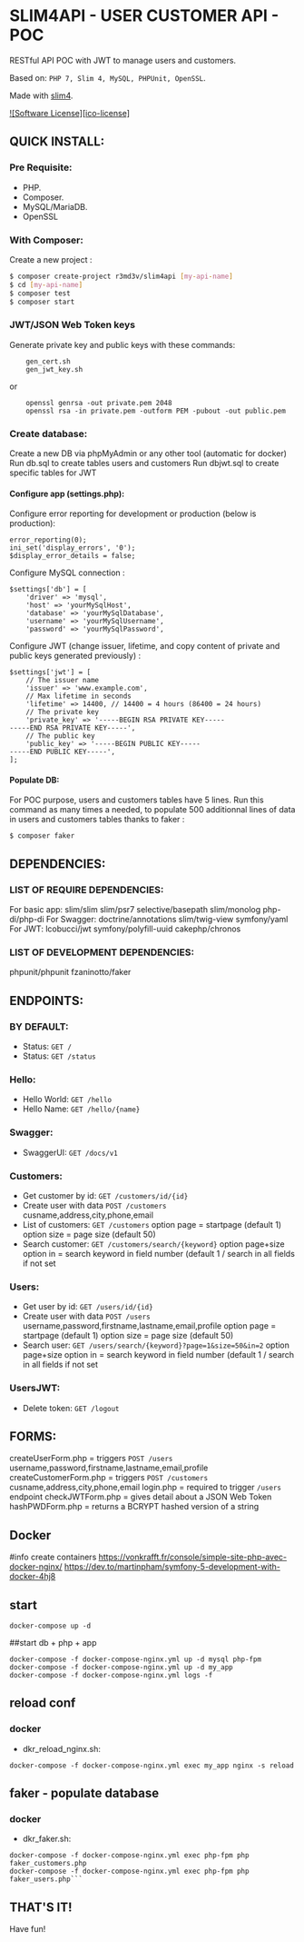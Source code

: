 # SLIM4API - USER CUSTOMER API - POC

RESTful API POC with JWT to manage users and customers.

Based on: `PHP 7, Slim 4, MySQL, PHPUnit, OpenSSL`.

Made with [slim4](https://github.com/slimphp/Slim).

[![Software License][ico-license]](LICENSE.md)

## QUICK INSTALL:

### Pre Requisite:

- PHP.
- Composer.
- MySQL/MariaDB.
- OpenSSL


### With Composer:

Create a new project :
```bash
$ composer create-project r3md3v/slim4api [my-api-name]
$ cd [my-api-name]
$ composer test
$ composer start
```


### JWT/JSON Web Token keys

Generate private key and public keys with these commands:
```
    gen_cert.sh
    gen_jwt_key.sh
```
or
```
	openssl genrsa -out private.pem 2048
	openssl rsa -in private.pem -outform PEM -pubout -out public.pem
```

### Create database:

Create a new DB via phpMyAdmin or any other tool (automatic for docker)
Run db.sql to create tables users and customers
Run dbjwt.sql to create specific tables for JWT


#### Configure app (settings.php):

Configure error reporting for development or production (below is production):
```
error_reporting(0);
ini_set('display_errors', '0');
$display_error_details = false;
```

Configure MySQL connection :
```
$settings['db'] = [
	'driver' => 'mysql',
	'host' => 'yourMySqlHost',
	'database' => 'yourMySqlDatabase',
	'username' => 'yourMySqlUsername',
	'password' => 'yourMySqlPassword',
```

Configure JWT  (change issuer, lifetime, and copy content of private and public keys generated previously) :
```
$settings['jwt'] = [
    // The issuer name
    'issuer' => 'www.example.com',
    // Max lifetime in seconds
    'lifetime' => 14400, // 14400 = 4 hours (86400 = 24 hours)
    // The private key
    'private_key' => '-----BEGIN RSA PRIVATE KEY-----
-----END RSA PRIVATE KEY-----',
    // The public key
    'public_key' => '-----BEGIN PUBLIC KEY-----
-----END PUBLIC KEY-----',
];
```


#### Populate DB:

For POC purpose, users and customers tables have 5 lines.
Run this command as many times a needed, to populate 500 additionnal lines of data in users and customers tables thanks to faker :
```
$ composer faker
```


## DEPENDENCIES:

### LIST OF REQUIRE DEPENDENCIES:

For basic app: slim/slim slim/psr7 selective/basepath slim/monolog php-di/php-di
For Swagger: doctrine/annotations slim/twig-view symfony/yaml
For JWT: lcobucci/jwt symfony/polyfill-uuid cakephp/chronos


### LIST OF DEVELOPMENT DEPENDENCIES:

phpunit/phpunit fzaninotto/faker


## ENDPOINTS:

### BY DEFAULT:

- Status: `GET /`
- Status: `GET /status`

### Hello:
- Hello World: `GET /hello`
- Hello Name: `GET /hello/{name}`

### Swagger:
- SwaggerUI: `GET /docs/v1`

### Customers:
- Get customer by id: `GET /customers/id/{id}`
- Create user with data `POST /customers` cusname,address,city,phone,email
- List of customers: `GET /customers`
	option page = startpage (default 1)
	option size = page size (default 50)
- Search customer: `GET /customers/search/{keyword}`
	option page+size
	option in = search keyword in field number (default 1 / search in all fields if not set

### Users:
- Get user by id: `GET /users/id/{id}`
- Create user with data `POST /users` username,password,firstname,lastname,email,profile
	option page = startpage (default 1)
	option size = page size (default 50)
- Search user: `GET /users/search/{keyword}?page=1&size=50&in=2`
	option page+size
	option in = search keyword in field number (default 1 / search in all fields if not set

### UsersJWT:
- Delete token: `GET /logout`


## FORMS:

createUserForm.php = triggers `POST /users` username,password,firstname,lastname,email,profile 
createCustomerForm.php = triggers `POST /customers` cusname,address,city,phone,email
login.php = required to trigger `/users` endpoint
checkJWTForm.php = gives detail about a JSON Web Token
hashPWDForm.php = returns a BCRYPT hashed version of a string


## Docker

#info create containers
https://vonkrafft.fr/console/simple-site-php-avec-docker-nginx/
https://dev.to/martinpham/symfony-5-development-with-docker-4hj8

## start
```
docker-compose up -d 
```
##start db + php + app
```
docker-compose -f docker-compose-nginx.yml up -d mysql php-fpm
docker-compose -f docker-compose-nginx.yml up -d my_app
docker-compose -f docker-compose-nginx.yml logs -f
```
## reload conf

### docker
* dkr_reload_nginx.sh:
```
docker-compose -f docker-compose-nginx.yml exec my_app nginx -s reload
```

## faker - populate database
### docker
* dkr_faker.sh:

```
docker-compose -f docker-compose-nginx.yml exec php-fpm php faker_customers.php
docker-compose -f docker-compose-nginx.yml exec php-fpm php faker_users.php```
```

## THAT'S IT!
Have fun!

